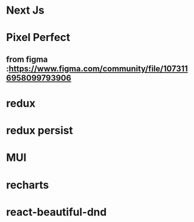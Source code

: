 # Next Js

# Pixel Perfect
## from figma :https://www.figma.com/community/file/1073116958099793906

# redux
# redux persist

# MUI
# recharts
# react-beautiful-dnd
